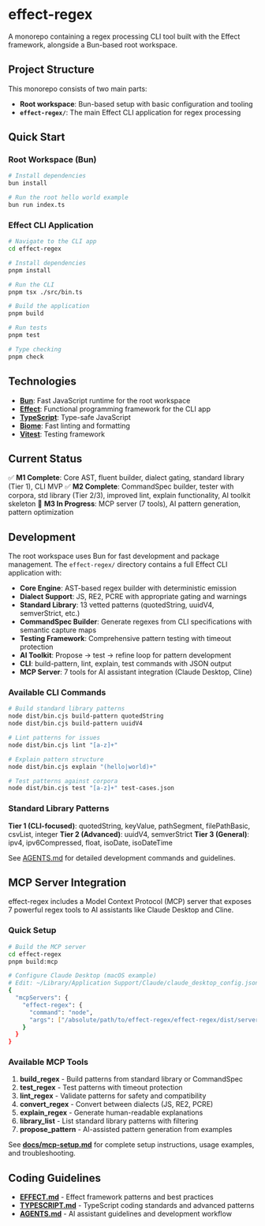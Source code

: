 # effect-regex

A monorepo containing a regex processing CLI tool built with the Effect framework, alongside a Bun-based root workspace.

## Project Structure

This monorepo consists of two main parts:

- **Root workspace**: Bun-based setup with basic configuration and tooling
- **`effect-regex/`**: The main Effect CLI application for regex processing

## Quick Start

### Root Workspace (Bun)

```bash
# Install dependencies
bun install

# Run the root hello world example
bun run index.ts
```

### Effect CLI Application

```bash
# Navigate to the CLI app
cd effect-regex

# Install dependencies
pnpm install

# Run the CLI
pnpm tsx ./src/bin.ts

# Build the application
pnpm build

# Run tests
pnpm test

# Type checking
pnpm check
```

## Technologies

- **[Bun](https://bun.com)**: Fast JavaScript runtime for the root workspace
- **[Effect](https://effect.website)**: Functional programming framework for the CLI app
- **[TypeScript](https://typescriptlang.org)**: Type-safe JavaScript
- **[Biome](https://biomejs.dev)**: Fast linting and formatting
- **[Vitest](https://vitest.dev)**: Testing framework

## Current Status

✅ **M1 Complete**: Core AST, fluent builder, dialect gating, standard library (Tier 1), CLI MVP
✅ **M2 Complete**: CommandSpec builder, tester with corpora, std library (Tier 2/3), improved lint, explain functionality, AI toolkit skeleton
🚀 **M3 In Progress**: MCP server (7 tools), AI pattern generation, pattern optimization

## Development

The root workspace uses Bun for fast development and package management. The `effect-regex/` directory contains a full Effect CLI application with:

- **Core Engine**: AST-based regex builder with deterministic emission
- **Dialect Support**: JS, RE2, PCRE with appropriate gating and warnings
- **Standard Library**: 13 vetted patterns (quotedString, uuidV4, semverStrict, etc.)
- **CommandSpec Builder**: Generate regexes from CLI specifications with semantic capture maps
- **Testing Framework**: Comprehensive pattern testing with timeout protection
- **AI Toolkit**: Propose → test → refine loop for pattern development
- **CLI**: build-pattern, lint, explain, test commands with JSON output
- **MCP Server**: 7 tools for AI assistant integration (Claude Desktop, Cline)

### Available CLI Commands

```bash
# Build standard library patterns
node dist/bin.cjs build-pattern quotedString
node dist/bin.cjs build-pattern uuidV4

# Lint patterns for issues
node dist/bin.cjs lint "[a-z]+"

# Explain pattern structure
node dist/bin.cjs explain "(hello|world)+"

# Test patterns against corpora
node dist/bin.cjs test "[a-z]+" test-cases.json
```

### Standard Library Patterns

**Tier 1 (CLI-focused)**: quotedString, keyValue, pathSegment, filePathBasic, csvList, integer
**Tier 2 (Advanced)**: uuidV4, semverStrict
**Tier 3 (General)**: ipv4, ipv6Compressed, float, isoDate, isoDateTime

See [AGENTS.md](./AGENTS.md) for detailed development commands and guidelines.

## MCP Server Integration

effect-regex includes a Model Context Protocol (MCP) server that exposes 7 powerful regex tools to AI assistants like Claude Desktop and Cline.

### Quick Setup

```bash
# Build the MCP server
cd effect-regex
pnpm build:mcp

# Configure Claude Desktop (macOS example)
# Edit: ~/Library/Application Support/Claude/claude_desktop_config.json
{
  "mcpServers": {
    "effect-regex": {
      "command": "node",
      "args": ["/absolute/path/to/effect-regex/effect-regex/dist/server.cjs"]
    }
  }
}
```

### Available MCP Tools

1. **build_regex** - Build patterns from standard library or CommandSpec
2. **test_regex** - Test patterns with timeout protection
3. **lint_regex** - Validate patterns for safety and compatibility
4. **convert_regex** - Convert between dialects (JS, RE2, PCRE)
5. **explain_regex** - Generate human-readable explanations
6. **library_list** - List standard library patterns with filtering
7. **propose_pattern** - AI-assisted pattern generation from examples

See **[docs/mcp-setup.md](./docs/mcp-setup.md)** for complete setup instructions, usage examples, and troubleshooting.

## Coding Guidelines

- **[EFFECT.md](./EFFECT.md)** - Effect framework patterns and best practices
- **[TYPESCRIPT.md](./TYPESCRIPT.md)** - TypeScript coding standards and advanced patterns
- **[AGENTS.md](./AGENTS.md)** - AI assistant guidelines and development workflow
